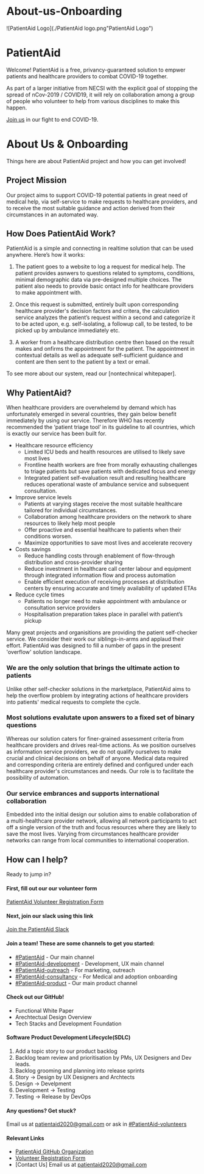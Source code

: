 # About-us-Onboarding

![PatientAid Logo](./PatientAid logo.png"PatientAid Logo")


# PatientAid
Welcome! PatientAid is a free, privancy-guaranteed solution to empwer patients and healthcare providers to combat COVID-19 together.

As part of a larger initiative from NECSI with the explicit goal of stopping the spread of nCov-2019 / COVID19, it will rely on collaboration among a group of people who volunteer to help from various disciplines to make this happen.

[Join us]() in our fight to end COVID-19.

# About Us & Onboarding
Things here are about PatientAid project and how you can get involved!

## Project Mission
Our project aims to support COVID-19 potential patients in great need of medical help, via self-service to make requests to healthcare providers, and to receive the most suitable guidance and action derived from their circumstances in an automated way. 

## How Does PatientAid Work?

PatientAid is a simple and connecting in realtime solution that can be used anywhere. Here’s how it works:

1. The patient goes to a website to log a request for medical help. The patient provides asnwers to questions related to symptoms, conditions, minimal demographic data via pre-designed multiple choices. The patient also needs to provide basic ontact info for healthcare providers to make appointment with. 

2. Once this request is submitted, entirely built upon corresponding healthcare provider's decision factors and critera, the calculation service analyzes the patient’s request within a second and categorize it to be acted upon, e.g. self-isolating, a followup call, to be tested, to be picked up by ambulance immediately etc. 

3. A worker from a healthcare distribution centre then based on the result makes and onfirms the appointment for the patient. 
The appointment in contextual details as well as adequate self-sufficient guidance and content are then sent to the patient by a text or email. 

To see more about our system, read our [nontechnical whitepaper].

## Why PatientAid?
When healthcare providers are overwhelemd by demand which has unfortunately emerged in several countries, they gain below benefit immediately by using our service. Therefore WHO has recently recommended the ‘patient triage tool’ in its guideline to all countries, which is exactly our service has been built for. 
* Healthcare resource efficiency
  * Limited ICU beds and health resources are utilised to likely save most lives
  * Frontline health workers are free from morally exhausting challenges to triage patients but save patients with dedicated focus and energy
  * Integrated patient self-evaluation result and resulting healthcare reduces operational waste of ambulance service and subsequent consultation. 
* Improve service levels
  * Patients at varying stages receive the most suitable healthcare tailored for individual circumstances.
  * Collaboration among healthcare providers on the network to share resources to likely help most people 
  * Offer proactive and essential healthcare to patients when their conditions worsen.  
  * Maximize opportunities to save most lives and accelerate recovery
* Costs savings
  * Reduce handling costs through enablement of flow-through distribution and cross-provider sharing
  * Reduce investment in healthcare call center labour and equipment through integrated information flow and process automation 
  * Enable efficient execution of receiving processes at distribution centers by ensuring accurate and timely availability of updated ETAs
* Reduce cycle times
  * Patients no longer need to make appointment with ambulance or consultation service providers
  * Hospitalisation preparation takes place in parallel with patient’s pickup

Many great projects and organisitions are providing the patient self-checker service. We consider their work our siblings-in-arms and applaud their effort. PatientAid was designed to fill a number of gaps in the present 'overflow' solution landscape.

### We are the only solution that brings the ultimate action to patients

Unlike other self-checker solutions in the marketplace, PatientAid aims to help the overflow problem by integrating actions of healthcare providers into patients' medical requests to complete the cycle.

### Most solutions evalutate upon answers to a fixed set of binary questions 

Whereas our solution caters for finer-grained assessment criteria from healthcare providers and drives real-time actions. As we position ourselves as information service providers, we do not qualify ourselves to make crucial and clinical decisions on behalf of anyone. Medical data required and corresponding criteria are entirely defined and configured under each healthcare provider's circumstances and needs. Our role is to facilitate the possibility of automation. 


### Our service embrances and supports international collaboration 

Embedded into the initial design our solution aims to enable collaboration of a multi-healthcare provider network, allowing all network participants to act off a single version of the truth and focus resources where they are likely to save the most lives. Varying from circumstances healthcare provider networks can range from local communities to international cooperation. 

## How can I help?
Ready to jump in?

#### First, fill out our our volunteer form
[PatientAid Volunteer Registration Form]()

#### Next, join our slack using this link
[Join the PatientAid Slack](https://necsi-edu.slack.com/archives/CUWTZ4J7L)

#### Join a team! These are some channels to get you started:
* [#PatientAid](https://necsi-edu.slack.com/archives/CUWTZ4J7L) - Our main channel
* [#PatientAid-development](https://necsi-edu.slack.com/archives/CUWTZ4J7L) - Development, UX main channel
* [#PatientAid-outreach](https://necsi-edu.slack.com/archives/CUWTZ4J7L) - For marketing, outreach
* [#PatientAid-consultancy](https://necsi-edu.slack.com/archives/CUWTZ4J7L) - For Medical and adoption onboarding 
* [#PatientAid-product](https://necsi-edu.slack.com/archives/CUWTZ4J7L) - Our main product channel

#### Check out our GitHub!
* Functional White Paper 
* Arechtectual Design Overview 
* Tech Stacks and Development Foundation 

#### Software Product Development Lifecycle(SDLC)

1. Add a topic story to our product backlog
2. Backlog team review and prioritisation by PMs, UX Designers and Dev leads.  
3. Backlog grooming and planning into release sprints 
4. Story -> Design by UX Designers and Archtects
5. Design -> Develpment 
6. Development -> Testing 
7. Testing -> Release by DevOps 

#### Any questions? Get stuck?
Email us at patientaid2020@gmail.com or ask in [#PatientAid-volunteers](https://necsi-edu.slack.com/archives/CUWTZ4J7L)

#### Relevant Links
* [PatientAid GitHub Organization](https://github.com/patientaid)
* [Volunteer Registration Form]()
* [Contact Us] Email us at patientaid2020@gmail.com
